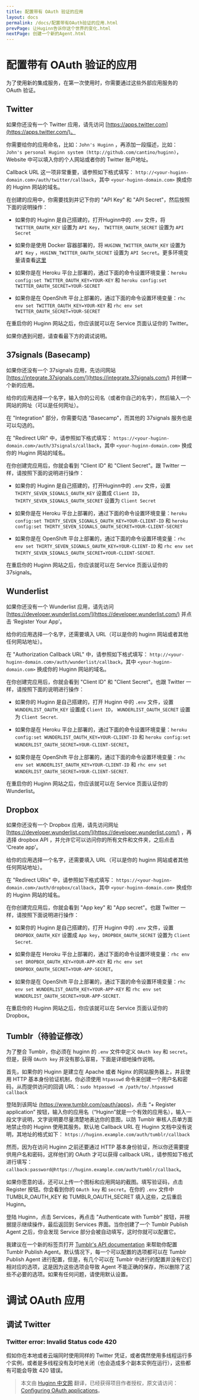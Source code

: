 ```yaml
---
title: 配置带有 OAuth 验证的应用
layout: docs
permalink: /docs/配置带有OAuth验证的应用.html
prevPage: 让Huginn告诉你这个世界的变化.html
nextPage: 创建一个新的Agent.html
---
```

# 配置带有 OAuth 验证的应用

为了使用新的集成服务，在第一次使用时，你需要通过这些外部应用服务的 OAuth 验证。

## Twitter

如果你还没有一个 Twitter 应用，请先访问 [https://apps.twitter.com](https://apps.twitter.com/)。

你需要给你的应用命名，比如：`John's Huginn` ，再添加一段描述，比如：
`John's personal Huginn system (http://github.com/cantino/huginn)`， Website 中可以填入你的个人网站或者你的 Twitter 账户地址。

Callback URL 这一项非常重要，请参照如下格式填写： `http://<your-huginn-domain.com>/auth/twitter/callback`，其中 `<your-huginn-domain.com>` 换成你的 Huginn 网站的域名。

在创建的应用中，你需要找到并记下你的 "API Key" 和 "API Secret"，然后按照下面的说明操作：

* 如果你的 Huginn 是自己搭建的，打开Huginn中的 `.env` 文件，将 `TWITTER_OAUTH_KEY` 设置为 `API Key`， `TWITTER_OAUTH_SECRET` 设置为 `API Secret`

* 如果你是使用 Docker 容器部署的，将 `HUGINN_TWITTER_OAUTH_KEY` 设置为 `API Key` ，`HUGINN_TWITTER_OAUTH_SECRET` 设置为 `API Secret`。更多环境变量请查看[这里](https://hub.docker.com/r/cantino/huginn/)

* 如果你是在 Heroku 平台上部署的，通过下面的命令设置环境变量：`heroku config:set TWITTER_OAUTH_KEY=YOUR-KEY` 和 `heroku config:set TWITTER_OAUTH_SECRET=YOUR-SECRET`

* 如果你是在 OpenShift 平台上部署的，通过下面的命令设置环境变量：`rhc env set TWITTER_OAUTH_KEY=YOUR-KEY` 和 `rhc env set TWITTER_OAUTH_SECRET=YOUR-SECRET`

在重启你的 Huginn 网站之后，你应该就可以在 Service 页面认证你的 Twitter。

如果你遇到问题，请查看最下方的调试说明。

## 37signals (Basecamp)

如果你还没有一个 37signals 应用，先访问网站 [https://integrate.37signals.com/](https://integrate.37signals.com/) 并创建一个新的应用。

给你的应用选择一个名字，输入你的公司名（或者你自己的名字），然后输入一个网站的网址（可以是任何网址）。

在 "Integration" 部分，你需要勾选 "Basecamp"，而其他的 37signals 服务也是可以勾选的。

在 "Redirect URI" 中，请参照如下格式填写： `https://<your-huginn-domain.com>/auth/37signals/callback`，其中 `<your-huginn-domain.com>` 换成你的 Huginn 网站的域名。

在你创建完应用后，你就会看到 "Client ID" 和 "Client Secret"。跟 Twitter 一样，请按照下面的说明进行操作：

* 如果你的 Huginn 是自己搭建的，打开Huginn中的 `.env` 文件，设置 `THIRTY_SEVEN_SIGNALS_OAUTH_KEY` 设置成 `Client ID`， `THIRTY_SEVEN_SIGNALS_OAUTH_SECRET` 设置为 `Client Secret`

* 如果你是在 Heroku 平台上部署的，通过下面的命令设置环境变量：`heroku config:set THIRTY_SEVEN_SIGNALS_OAUTH_KEY=YOUR-CLIENT-ID` 和 `heroku config:set THIRTY_SEVEN_SIGNALS_OAUTH_SECRET=YOUR-CLIENT-SECRET`

* 如果你是在 OpenShift 平台上部署的，通过下面的命令设置环境变量：`rhc env set THIRTY_SEVEN_SIGNALS_OAUTH_KEY=YOUR-CLIENT-ID` 和 `rhc env set THIRTY_SEVEN_SIGNALS_OAUTH_SECRET=YOUR-CLIENT-SECRET`.

在重启你的 Huginn 网站之后，你应该就可以在 Service 页面认证你的 37signals。

## Wunderlist

如果你还没有一个 Wunderlist 应用，请先访问 [https://developer.wunderlist.com/](https://developer.wunderlist.com/) 并点击 ‘Register Your App’。

给你的应用选择一个名字，还需要填入 URL（可以是你的 huginn 网站或者其他任何网站地址）。

在 "Authorization Callback URL" 中，请参照如下格式填写： `http://<your-huginn-domain.com>/auth/wunderlist/callback`，其中 `<your-huginn-domain.com>` 换成你的 Huginn 网站的域名。

在你创建完应用后，你就会看到 "Client ID" 和 "Client Secret"。也跟 Twitter 一样，请按照下面的说明进行操作：

* 如果你的 Huginn 是自己搭建的，打开 Huginn 中的 `.env` 文件，设置 `WUNDERLIST_OAUTH_KEY` 设置成 `Client ID`， `WUNDERLIST_OAUTH_SECRET` 设置为 `Client Secret`.

* 如果你是在 Heroku 平台上部署的，通过下面的命令设置环境变量：`heroku config:set WUNDERLIST_OAUTH_KEY=YOUR-CLIENT-ID` 和 `heroku config:set WUNDERLIST_OAUTH_SECRET=YOUR-CLIENT-SECRET`。

* 如果你是在 OpenShift 平台上部署的，通过下面的命令设置环境变量：`rhc env set WUNDERLIST_OAUTH_KEY=YOUR-CLIENT-ID` 和 `rhc env set WUNDERLIST_OAUTH_SECRET=YOUR-CLIENT-SECRET`.

在重启你的 Huginn 网站之后，你应该就可以在 Service 页面认证你的 Wunderlist。

## Dropbox

如果你还没有一个 Dropbox 应用，请先访问网址 [https://developer.wunderlist.com/](https://developer.wunderlist.com/) ，再选择 dropbox API ，并允许它可以访问你的所有文件和文件夹，之后点击 ‘Create app’。

给你的应用选择一个名字，还需要填入 URL（可以是你的 huginn 网站或者其他任何网站地址）。

在 "Redirect URIs" 中，请参照如下格式填写： `https://<your-huginn-domain.com>/auth/dropbox/callback`，其中 `<your-huginn-domain.com>` 换成你的 Huginn 网站的域名。

在你创建完应用后，你就会看到 "App key" 和 "App secret"。也跟 Twitter 一样，请按照下面说明进行操作：

* 如果你的 Huginn 是自己搭建的，打开 Huginn 中的 `.env` 文件，设置 `DROPBOX_OAUTH_KEY` 设置成 `App key`，`DROPBOX_OAUTH_SECRET` 设置为 `Client Secret`.

* 如果你是在 Heroku 平台上部署的，通过下面的命令设置环境变量：`rhc env set DROPBOX_OAUTH_KEY=YOUR-APP-KEY` 和 `rhc env set DROPBOX_OAUTH_SECRET=YOUR-APP-SECRET`。

* 如果你是在 OpenShift 平台上部署的，通过下面的命令设置环境变量：`rhc env set WUNDERLIST_OAUTH_KEY=YOUR-APP-KEY` 和 `rhc env set WUNDERLIST_OAUTH_SECRET=YOUR-APP-SECRET`.

在重启你的 Huginn 网站之后，你应该就可以在 Service 页面认证你的 Dropbox。

## Tumblr（待验证修改）

为了整合 Tumblr，你必须在 huginn 的 `.env` 文件中定义 `OAuth key` 和 `secret`。但是，获得 `OAuth key` 并没有那么容易，下面是详细地操作说明。

首先，如果你的 Huginn 是建立在 Apache 或者 Nginx 的网站服务器上，并且使用 HTTP 基本身份验证机制，你必须使用 `htpasswd` 命令来创建一个用户名和密码，从而提供访问的回调 URL：`sudo htpasswd -m /path/to/.htpasswd callback`

登陆到该网址 [(https://www.tumblr.com/oauth/apps)](https://www.tumblr.com/oauth/apps)，点击 “+ Register application” 按钮，输入你的应用名（“Huginn”就是一个有效的应用名），输入一段文字说明，文字说明要尽量清楚地表达你的意图，以防 Tumblr 审核人员单方面地禁止你的 Huginn 使用其服务。默认地 Callback URL 在 Huginn 文档中没有说明，其地址的格式如下： `https://huginn.example.com/auth/tumblr/callback`

然而，因为在访问 Huginn 之前还要通过 HTTP 基本身份验证，所以你还需要提供用户名和密码，这样他们的 OAuth 才可以获得 callback URL，请参照如下格式进行填写：`callback:password@https://huginn.example.com/auth/tumblr/callback`。

如果你愿意的话，还可以上传一个图标和应用网站的截图。填写验证码，点击 Register 按钮。你会看到你的 `OAuth key` 和 `secret`。在你的 `.env` 文件中 TUMBLR_OAUTH_KEY 和 TUMBLR_OAUTH_SECRET 填入这些，之后重启 Huginn。

登陆 Huginn，点击 Services，再点击 "Authenticate with Tumblr" 按钮，并根据提示继续操作，最后返回到 Services 界面。当你创建了一个 Tumblr Publish Agent 之后，你会发现 Service 部分会被自动填写，这时你就可以配置它。

我建议在一个新的标签页打开 [Tumblr's API documentation](https://www.tumblr.com/docs/en/api/v2#posting) 来帮助你配置 Tumblr Publish Agent。默认情况下，每一个可以配置的选项都可以在 Tumblr Publish Agent 进行配置，但是，有几个可以在 Tumblr 中进行的配置并没有它们相对应的选项，这是因为这些选项会导致 Agent 不能正确的保存，所以删除了这些不必要的选项。如果有任何问题，请使用默认设置。

# 调试 OAuth 应用

## 调试 Twitter

### Twitter error: Invalid Status code 420

假如你在本地或者云端同时使用同样的 Twitter 凭证，或者偶然使用多线程运行多个实例，或者是多线程没有及时地关闭（也会造成多个副本实例在运行），这些都有可能会导致 420 错误。

> 本文由 [Huginn 中文网](http://huginn.cn) 翻译，已经获得项目作者授权，原文请访问：[Configuring OAuth applications](https://github.com/cantino/huginn/wiki/Configuring-OAuth-applications)。


